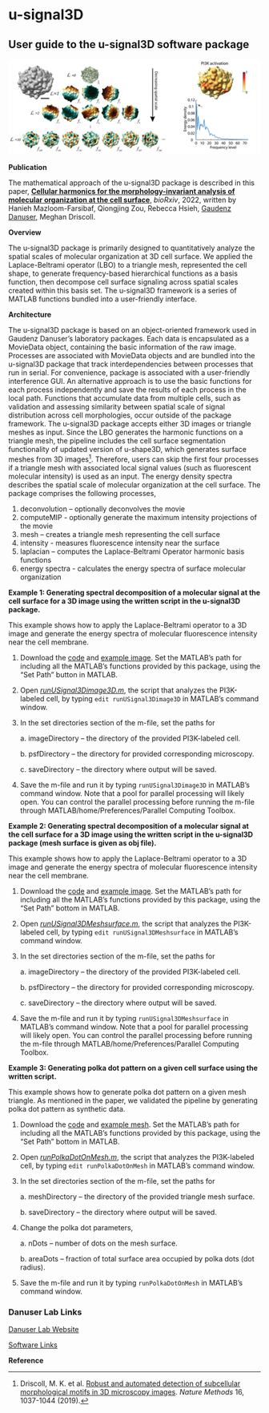 # u-signal3D

## User guide to the u-signal3D software package

![Alt Text](doc/FigUserGuide.png?raw=true)

**Publication**

The mathematical approach of the u-signal3D package is described in this paper, [**Cellular harmonics for the morphology-invariant analysis of molecular organization at the cell surface**](https://doi.org/10.1101/2022.08.17.504332), *bioRxiv*, 2022, written by Hanieh Mazloom-Farsibaf, Qiongjing Zou, Rebecca Hsieh, [Gaudenz Danuser](https://www.danuserlab-utsw.org/), Meghan Driscoll.


**Overview**

The u-signal3D package is primarily designed to quantitatively analyze the spatial scales of molecular organization at 3D cell surface. We applied the Laplace-Beltrami operator (LBO) to a triangle mesh, represented the cell shape, to generate frequency-based hierarchical functions as a basis function, then decompose cell surface signaling across spatial scales created within this basis set. The u-signal3D framework is a series of MATLAB functions bundled into a user-friendly interface.


**Architecture**

The u-signal3D package is based on an object-oriented framework used in Gaudenz Danuser’s laboratory packages. Each data is encapsulated as a MovieData object, containing the basic information of the raw image. Processes are associated with MovieData objects and are bundled into the u-signal3D package that track interdependencies between processes that run in serial. For convenience, package is associated with a user-friendly interference GUI. An alternative approach is to use the basic functions for each process independently and save the results of each process in the local path. Functions that accumulate data from multiple cells, such as validation and assessing similarity between spatial scale of signal distribution across cell morphologies, occur outside of the package framework.
The u-signal3D package accepts either 3D images or triangle meshes as input. Since the LBO generates the harmonic functions on a triangle mesh, the pipeline includes the cell surface segmentation functionality of updated version of u-shape3D, which generates surface meshes from 3D images[^1]. Therefore, users can skip the first four processes if a triangle mesh with associated local signal values (such as fluorescent molecular intensity) is used as an input. The energy density spectra describes the spatial scale of molecular organization at the cell surface.
The package comprises the following processes,
1.	deconvolution – optionally deconvolves the movie 
2.	computeMIP -  optionally generate the maximum intensity projections of the movie 
3.	mesh – creates a triangle mesh representing the cell surface 
4.	intensity - measures fluorescence intensity near the surface
5.	laplacian – computes the Laplace-Beltrami Operator harmonic basis functions
6.	energy spectra - calculates the energy spectra of surface molecular organization


**Example 1: Generating spectral decomposition of a molecular signal at the cell surface for a 3D image using the written script in the u-signal3D package.**

This example shows how to apply the Laplace-Beltrami operator to a 3D image and generate the energy spectra of molecular fluorescence intensity near the cell membrane. 
1.	Download the [code](https://github.com/DanuserLab/u-signal3D/tree/master/software) and [example image](https://cloud.biohpc.swmed.edu/index.php/s/6ZxQwsKk745Xf76/download). Set the MATLAB’s path for including all the MATLAB’s functions provided by this package, using the “Set Path” button in MATLAB. 
2.	Open [*runUSignal3Dimage3D.m*](https://github.com/DanuserLab/u-signal3D/blob/master/scripts/runUSignal3Dimage3D.m), the script that analyzes the PI3K-labeled cell, by typing `edit runUSignal3Dimage3D` in MATLAB’s command window.  
3.	In the set directories section of the m-file, set the paths for

    a.	imageDirectory – the directory of the provided PI3K-labeled cell.

    b.	psfDirectory – the directory for provided corresponding microscopy.

    c.	saveDirectory – the directory where output will be saved.

4.	Save the m-file and run it by typing `runUSignal3Dimage3D` in MATLAB’s command window. Note that a pool for parallel processing will likely open. You can control the parallel processing before running the m-file through MATLAB/home/Preferences/Parallel Computing Toolbox.

**Example 2: Generating spectral decomposition of a molecular signal at the cell surface for a 3D image using the written script in the u-signal3D package (mesh surface is given as obj file).**

This example shows how to apply the Laplace-Beltrami operator to a 3D image and generate the energy spectra of molecular fluorescence intensity near the cell membrane. 
1.	Download the [code](https://github.com/DanuserLab/u-signal3D/tree/master/software) and [example image](https://cloud.biohpc.swmed.edu/index.php/s/6ZxQwsKk745Xf76/download). Set the MATLAB’s path for including all the MATLAB’s functions provided by this package, using the “Set Path” bottom in MATLAB. 
2.	Open [*runUSignal3DMeshsurface.m*](https://github.com/DanuserLab/u-signal3D/blob/master/scripts/runUSignal3DMeshsurface.m), the script that analyzes the PI3K-labeled cell, by typing `edit runUSignal3DMeshsurface` in MATLAB’s command window.  
3.	In the set directories section of the m-file, set the paths for
   
    a.	imageDirectory – the directory of the provided PI3K-labeled cell.

    b.	psfDirectory – the directory for provided corresponding microscopy.

    c.	saveDirectory – the directory where output will be saved.
  	
4.	Save the m-file and run it by typing `runUSignal3DMeshsurface` in MATLAB’s command window. Note that a pool for parallel processing will likely open. You can control the parallel processing before running the m-file through MATLAB/home/Preferences/Parallel Computing Toolbox.  

**Example 3: Generating polka dot pattern on a given cell surface using the written script.**
 
This example shows how to generate polka dot pattern on a given mesh triangle. As mentioned in the paper, we validated the pipeline by generating polka dot pattern as synthetic data.  
1.	Download the [code](https://github.com/DanuserLab/u-signal3D/tree/master/software) and [example mesh](https://cloud.biohpc.swmed.edu/index.php/s/6ZxQwsKk745Xf76/download). Set the MATLAB’s path for including all the MATLAB’s functions provided by this package, using the “Set Path” bottom in MATLAB. 
2.	Open [*runPolkaDotOnMesh.m*](https://github.com/DanuserLab/u-signal3D/blob/master/scripts/runPolkaDotOnMesh.m), the script that analyzes the PI3K-labeled cell, by typing `edit runPolkaDotOnMesh` in MATLAB’s command window.  
3.	In the set directories section of the m-file, set the paths for
   
    a.	meshDirectory – the directory of the provided triangle mesh surface.

    b.	saveDirectory – the directory where output will be saved.
  	
4.	Change the polka dot parameters,
   
    a.	nDots – number of dots on the mesh surface.
  	
    b.	areaDots – fraction of total surface area occupied by polka dots (dot radius).
  	
5.	Save the m-file and run it by typing `runPolkaDotOnMesh` in MATLAB’s command window. 

### Danuser Lab Links

[Danuser Lab Website](https://www.danuserlab-utsw.org/)

[Software Links](https://github.com/DanuserLab/)

**Reference**

[^1]: Driscoll, M. K. et al. [Robust and automated detection of subcellular morphological motifs in 3D microscopy images](https://www.nature.com/articles/s41592-019-0539-z). *Nature Methods* 16, 1037-1044 (2019). 
